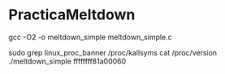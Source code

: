 # PracticaMeltdown

gcc -O2 -o meltdown_simple meltdown_simple.c


sudo grep linux_proc_banner /proc/kallsyms
cat /proc/version
./meltdown_simple ffffffff81a00060
